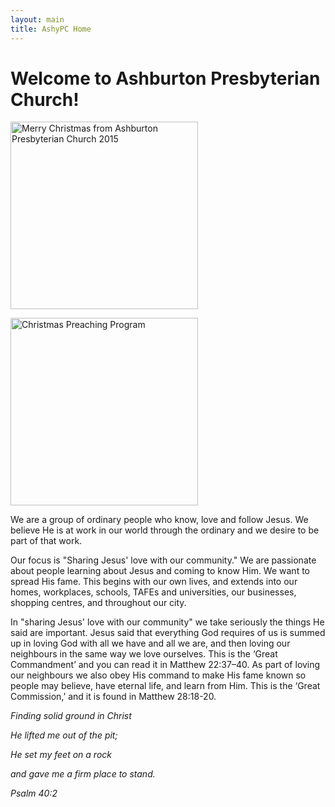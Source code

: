 ```yaml
---
layout: main
title: AshyPC Home
---
```


# Welcome to Ashburton Presbyterian Church!

<img src="https://www.dropbox.com/s/by6ndgw7od6iqjx/2015_Christmas_flyer.png?raw=1" width="300" alt="Merry Christmas from Ashburton Presbyterian Church 2015"></a>

<img src="https://www.dropbox.com/s/o9skdmiv6vqed1r/2015_Christmas_flyer_reverse.jpg?raw=1" width="300" alt="Christmas Preaching Program"></a>


We are a group of ordinary people who know, love and follow Jesus. We believe He is at work in our world through the ordinary and we desire to be part of that work.

Our focus is "Sharing Jesus' love with our community." We are passionate about people learning about Jesus and coming to know Him. We want to spread His fame. This begins with our own lives, and extends into our homes, workplaces, schools, TAFEs and universities, our businesses, shopping centres, and throughout our city.

In "sharing Jesus' love with our community" we take seriously the things He said are important. Jesus said that everything God requires of us is summed up in loving God with all we have and all we are, and then loving our neighbours in the same way we love ourselves. This is the ‘Great Commandment’ and you can read it in Matthew 22:37–40. As part of loving our neighbours we also obey His command to make His fame known so people may believe, have eternal life, and learn from Him. This is the ‘Great Commission,’ and it is found in Matthew 28:18-20.

_Finding solid ground in Christ_

_He lifted me out of the pit;_

_He set my feet on a rock_

_and gave me a firm place to stand._

_Psalm 40:2_

